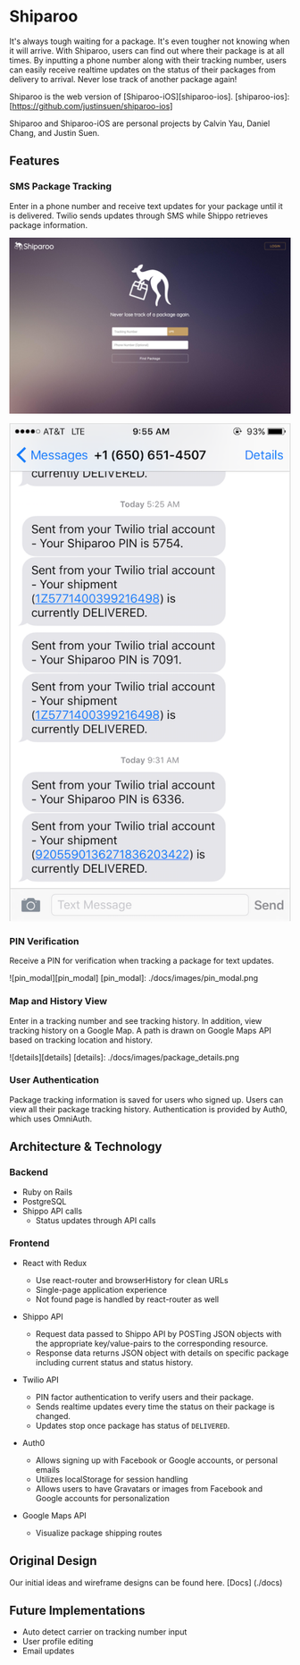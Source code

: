 # Shiparoo

It's always tough waiting for a package. It's even tougher not knowing when it will arrive. With Shiparoo, users can find out where their package is at all times. By inputting a phone number along with their tracking number, users can easily receive realtime updates on the status of their packages from delivery to arrival. Never lose track of another package again!

Shiparoo is the web version of [Shiparoo-iOS][shiparoo-ios].
[shiparoo-ios]:[https://github.com/justinsuen/shiparoo-ios]

Shiparoo and Shiparoo-iOS are personal projects by Calvin Yau, Daniel Chang, and Justin Suen.

## Features

### SMS Package Tracking

Enter in a phone number and receive text updates for your package until it is delivered. Twilio sends updates through SMS while Shippo retrieves package information.

![home](./docs/images/home.png)

![text](./docs/images/text.png)

### PIN Verification

Receive a PIN for verification when tracking a package for text updates.

![pin_modal][pin_modal]
[pin_modal]: ./docs/images/pin_modal.png

### Map and History View

Enter in a tracking number and see tracking history. In addition, view tracking history on a Google Map. A path is drawn on Google Maps API based on tracking location and history.

![details][details]
[details]: ./docs/images/package_details.png

### User Authentication

Package tracking information is saved for users who signed up. Users can view all their package tracking history. Authentication is provided by Auth0, which uses OmniAuth.

## Architecture & Technology

### Backend
- Ruby on Rails
- PostgreSQL
- Shippo API calls
  - Status updates through API calls

### Frontend
- React with Redux
  - Use react-router and browserHistory for clean URLs
  - Single-page application experience
  - Not found page is handled by react-router as well

- Shippo API
  - Request data passed to Shippo API by POSTing JSON objects with the appropriate key/value-pairs to the corresponding resource.
  - Response data returns JSON object with details on specific package including current status and status history.

- Twilio API
  - PIN factor authentication to verify users and their package.
  - Sends realtime updates every time the status on their package is changed.
  - Updates stop once package has status of `DELIVERED`.

- Auth0
  - Allows signing up with Facebook or Google accounts, or personal emails
  - Utilizes localStorage for session handling
  - Allows users to have Gravatars or images from Facebook and Google accounts for personalization

- Google Maps API
  - Visualize package shipping routes

## Original Design

Our initial ideas and wireframe designs can be found here.
[Docs] (./docs)

## Future Implementations
- Auto detect carrier on tracking number input
- User profile editing
- Email updates
